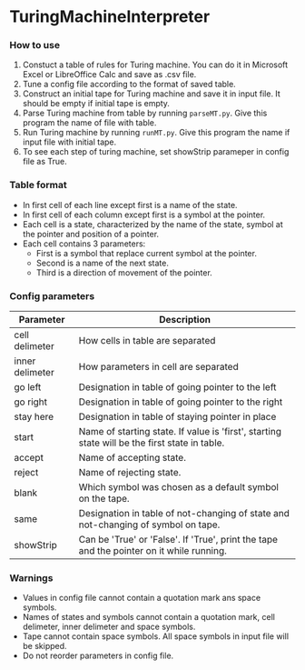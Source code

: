 # TuringMachineInterpreter

### How to use

1. Constuct a table of rules for Turing machine. You can do it in Microsoft Excel or LibreOffice Calc and save as .csv file.
2. Tune a config file according to the format of saved table.
3. Construct an initial tape for Turing machine and save it in input file. It should be empty if initial tape is empty.
4. Parse Turing machine from table by running `parseMT.py`. Give this program the name of file with table.
5. Run Turing machine by running `runMT.py`. Give this program the name if input file with initial tape.
6. To see each step of turing machine, set showStrip parameper in config file as True.

### Table format

- In first cell of each line except first is a name of the state.
- In first cell of each column except first is a symbol at the pointer. 
- Each cell is a state, characterized by the name of the state, symbol at the pointer and position of a pointer. 
- Each cell contains 3 parameters:
	- First is a symbol that replace current symbol at the pointer.
	- Second is a name of the next state.
	- Third is a direction of movement of the pointer.

### Config parameters

| Parameter | Description | 
| --------- | ----------- |
| cell delimeter | How cells in table are separated |
| inner delimeter | How parameters in cell are separated |
| go left | Designation in table of going pointer to the left |
| go right | Designation in table of going pointer to the right |
| stay here | Designation in table of staying pointer in place |
| start | Name of starting state. If value is 'first', starting state will be the first state in table. |
| accept | Name of accepting state. |
| reject | Name of rejecting state. |
| blank | Which symbol was chosen as a default symbol on the tape. |
| same | Designation in table of not-changing of state and not-changing of symbol on tape. |
| showStrip | Can be 'True' or 'False'. If 'True', print the tape and the pointer on it while running. |

### Warnings

- Values in config file cannot contain a quotation mark ans space symbols.
- Names of states and symbols cannot contain a quotation mark, cell delimeter, inner delimeter and space symbols.
- Tape cannot contain space symbols. All space symbols in input file will be skipped.
- Do not reorder parameters in config file.
